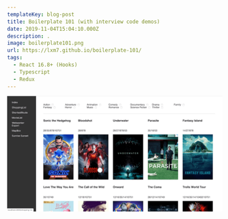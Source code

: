 ```yaml
---
templateKey: blog-post
title: Boilerplate 101 (with interview code demos)
date: 2019-11-04T15:04:10.000Z
description: .
image: boilerplate101.png
url: https://lxm7.github.io/boilerplate-101/
tags:
  - React 16.8+ (Hooks)
  - Typescript
  - Redux
---
```


![](boilerplate101.png)
